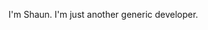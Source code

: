 I'm Shaun. I'm just another generic developer.

<!---
shaun-jss/shaun-jss is a ✨ special ✨ repository because its `README.md` (this file) appears on your GitHub profile.
You can click the Preview link to take a look at your changes.
--->

